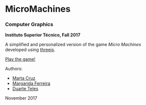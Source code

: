 # MicroMachines

### Computer Graphics

**Instituto Superior Técnico, Fall 2017**

A simplified and personalized version of the game _Micro Machines_ developed using [threejs](https://threejs.org).

[Play the game!](https://web.tecnico.ulisboa.pt/ist180832/MicroMachines/)

Authors:
- [Marta Cruz](https://github.com/rbouru)
- [Margarida Ferreira](https://github.com/Marghrid)
- [Duarte Teles](https://github.com/DuarteTeles)

November 2017
